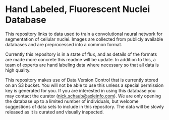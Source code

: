 # Hand Labeled, Fluorescent Nuclei Database
This repository links to data used to train a convolutional neural network for segmentation of cellular nuclei. Images are collected from publicly available databases and are preprocessed into a common format.

Currently this repository is in a state of flux, and as details of the formats are made more concrete this readme will be update. In addition to this, a team of experts are hand labeling data where necessary so that all data is high quality.

This repository makes use of Data Version Control that is currently stored on an S3 bucket. You will not be able to use this unless a special permission key is generated for you. If you are interested in using this database you may contact the curator (nick.schaub@axleinfo.com). We are only opening the database up to a limited number of individuals, but welcome suggestions of data sets to include in this repository. The data will be slowly released as it is curated and visually inspected.
